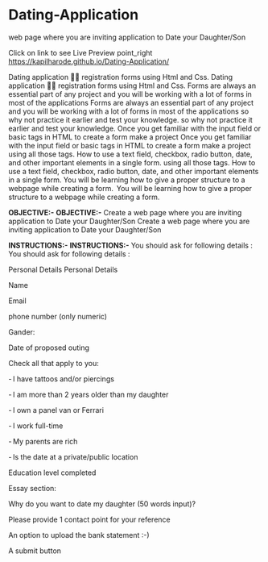 # Dating-Application
web page where you are inviting application to Date your Daughter/Son    

Click on link to see Live Preview point_right https://kapilharode.github.io/Dating-Application/

Dating application 👰‍♀️ registration forms using Html and Css.	Dating application 👰‍♀️ registration forms using Html and Css.
Forms are always an essential part of any project and you will be working with a lot of forms in most of the applications	Forms are always an essential part of any project and you will be working with a lot of forms in most of the applications
so why not practice it earlier and test your knowledge.	so why not practice it earlier and test your knowledge.
Once you get familiar with the input field or basic tags in HTML to create a form make a project	Once you get familiar with the input field or basic tags in HTML to create a form make a project
using all those tags. How to use a text field, checkbox, radio button, date, and other important elements in a single form.	using all those tags. How to use a text field, checkbox, radio button, date, and other important elements in a single form.
You will be learning how to give a proper structure to a webpage while creating a form.  	You will be learning how to give a proper structure to a webpage while creating a form.  
 	 
 	 
<b>OBJECTIVE:-</b>	<b>OBJECTIVE:-</b>
Create a web page where you are inviting application to Date your Daughter/Son 	Create a web page where you are inviting application to Date your Daughter/Son 
 	 
<b>INSTRUCTIONS:-</b>	<b>INSTRUCTIONS:-</b>
You should ask for following details : 	You should ask for following details : 


Personal Details 	Personal Details 



Name 

Email 

phone number (only numeric) 

Gander: 

Date of proposed outing 

Check all that apply to you: 

- I have tattoos and/or piercings 

- I am more than 2 years older than my daughter 

- I own a panel van or Ferrari 

- I work full-time 

- My parents are rich 

- Is the date at a private/public location 

 

Education level completed  

Essay section: 

Why do you want to date my daughter (50 words input)? 

Please provide 1 contact point for your reference  

An option to upload the bank statement :-)  

A submit button 


